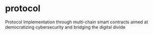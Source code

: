 # protocol

Protocol Implementation through multi-chain smart contracts aimed at democratizing cybersecurity and bridging the digital divide
